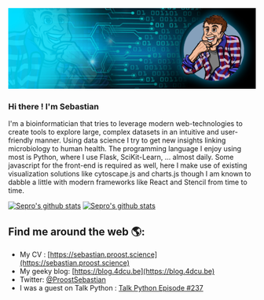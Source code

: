 <img src="https://raw.githubusercontent.com/sepro/sepro/master/img/header_blank.jpg" alt="banner for the GitHub profile page of Sebastian Proost" />

### Hi there ! I'm Sebastian

I'm a bioinformatician that tries to leverage modern web-technologies to create tools to explore large, complex datasets in an intuitive and user-friendly manner. Using data science I try to get new insights linking microbiology to human health. The programming language I enjoy using most is Python, where I use Flask, SciKit-Learn, ... almost daily. Some javascript for the front-end is required as well, here I make use of existing visualization solutions like cytoscape.js and charts.js though I am known to dabble a little with modern frameworks like React and Stencil from time to time.

[![Sepro's github stats](https://github-readme-stats.vercel.app/api?username=sepro)](https://github.com/anuraghazra/github-readme-stats)
[![Sepro's github stats](https://github-readme-stats.vercel.app/api?username=sepro)](https://github.com/anuraghazra/github-readme-stats)

## Find me around the web 🌎:
  * My CV : [https://sebastian.proost.science](https://sebastian.proost.science)
  * My geeky blog: [https://blog.4dcu.be](https://blog.4dcu.be)
  * Twitter: [@ProostSebastian](https://twitter.com/ProostSebastian)
  * I was a guest on Talk Python : [Talk Python Episode #237](https://talkpython.fm/episodes/show/237/a-gut-feeling-about-python)

